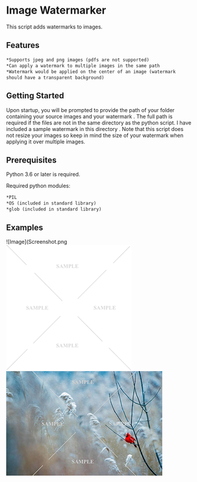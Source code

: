 # Image Watermarker

This script adds watermarks to images.

## Features
    *Supports jpeg and png images (pdfs are not supported)
    *Can apply a watermark to multiple images in the same path
    *Watermark would be applied on the center of an image (watermark should have a transparent background)


## Getting Started
Upon startup, you will be prompted to provide the path of your folder containing your source images and your watermark
.  The full path is required if the files are not in the same directory as the python script.
I have included a sample watermark in this directory
.  Note that this script does not resize your images so keep in mind the size of your watermark when applying it over multiple images.
  
## Prerequisites
Python 3.6 or later is required.

Required python modules:

    *PIL
    *OS (included in standard library)
    *glob (included in standard library)
  
## Examples
![Image](Screenshot.png
![Image](Sample_Watermark.png)
![Image](Watermarked_Image.jpg)
